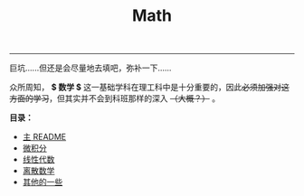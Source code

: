   <h1 align="center"><b>Math</b></h1><br>

---

巨坑......但还是会尽量地去填吧，弥补一下......

众所周知， **$ 数学 $** 这一基础学科在理工科中是十分重要的，因此~~必须加强对这方面的学习~~，但其实并不会到科班那样的深入 ~~（大概？）~~ 。

**目录：**

- [主 README](../../README.md)
- [微积分](Calculus/README.md)
- [线性代数](LinearAlgebra/README.md)
- [离散数学](DiscreteMathematics/README.md)
- [其他的一些](Others.md)
